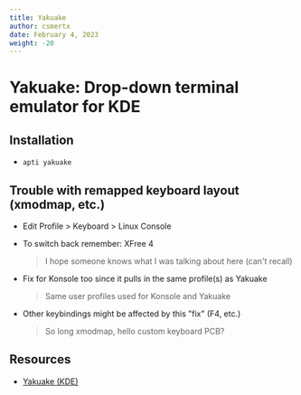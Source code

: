 ```yaml
---
title: Yakuake
author: csmertx
date: February 4, 2023
weight: -20
---
```


# Yakuake: Drop-down terminal emulator for KDE

## Installation

- ```apti yakuake```

## Trouble with remapped keyboard layout (xmodmap, etc.)

- Edit Profile > Keyboard > Linux Console

- To switch back remember: XFree 4

  > I hope someone knows what I was talking about here (can't recall)

- Fix for Konsole too since it pulls in the same profile(s) as Yakuake

  > Same user profiles used for Konsole and Yakuake

- Other keybindings might be affected by this "fix" (F4, etc.)

  > So long xmodmap, hello custom keyboard PCB?

## Resources

- [Yakuake (KDE)](https://apps.kde.org/yakuake/)
